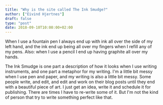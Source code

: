 ```yaml
---
title: "Why is the site called The Ink Smudge?"
author: ["Eivind Hjertnes"]
draft: false
type: "post"
date: 2018-09-10T10:00:00+02:00
---
```


When I use a fountain pen I always end up with ink all over the side of
my left hand, and the ink end up being all over my fingers when I refill
any of my pens. Also: when I use a pencil I end up having graphite all
over my hands.

The Ink Smudge is one part a description of how it looks when I use
writing instruments, and one part a metaphor for my writing. I'm a
little bit messy when I use pen and paper, and my writing is also a
little bit messy. Some people write, and edit, and edit and work on
their blog posts until they end with a beautiful piece of art. I just
get an idea, write it and schedule it for publishing. There are times I
have to re-write some of it. But I'm not the kind of person that try to
write something perfect like that.
